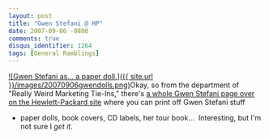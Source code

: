```yaml
---
layout: post
title: "Gwen Stefani @ HP"
date: 2007-09-06 -0800
comments: true
disqus_identifier: 1264
tags: [General Ramblings]
---
```

[![Gwen Stefani as... a paper
doll.]({{ site.url }}/images/20070906gwendolls.png)](http://www.hp.com/gwen)Okay,
so from the department of "Really Weird Marketing Tie-Ins," there's [a
whole Gwen Stefani page over on the Hewlett-Packard
site](http://www.hp.com/gwen) where you can print off Gwen Stefani stuff
- paper dolls, book covers, CD labels, her tour book...  Interesting,
but I'm not sure I *get it*.

